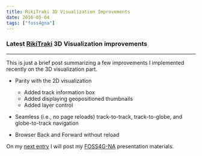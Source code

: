 ```yaml
---
title: RikiTraki 3D Visualization Improvements
date: 2016-05-04
tags: ["foss4gna"]
---
```

### Latest [RikiTraki](https://www.rikitraki.com) 3D Visualization improvements

---
This is just a brief post summarizing a few improvements I implemented recently on the 3D visualization part.

<!--more-->

* Parity with the 2D visualization

	* Added track information box
	* Added displaying geopositioned thumbnails
	* Added layer control

* Seamless (i.e., no page reloads) track-to-track, track-to-globe, and globe-to-track navigation

* Browser Back and Forward without reload

On my [next entry](/post/2016-05-07-foss4gna-update) I will post my [FOSS4G-NA](https://2016.foss4g-na.org/) presentation materials.
